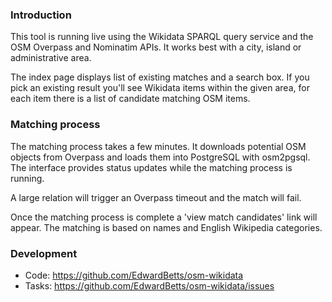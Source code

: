 ### Introduction

This tool is running live using the Wikidata SPARQL query service and the OSM
Overpass and Nominatim APIs. It works best with a city, island or
administrative area.

The index page displays list of existing matches and a search box.
If you pick an existing result you'll see Wikidata items within the given
area, for each item there is a list of candidate matching OSM items.

### Matching process

The matching process takes a few minutes. It downloads potential OSM objects
from Overpass and loads them into PostgreSQL with osm2pgsql. The interface
provides status updates while the matching process is running.

A large relation will trigger an Overpass timeout and the match will
fail.

Once the matching process is complete a 'view match candidates' link will
appear. The matching is based on names and English Wikipedia categories.

### Development

* Code: <https://github.com/EdwardBetts/osm-wikidata>
* Tasks: <https://github.com/EdwardBetts/osm-wikidata/issues>

